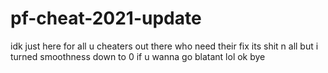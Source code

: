 # pf-cheat-2021-update

idk just here for all u cheaters out there who need their fix its shit n all but i turned smoothness down to 0 if u wanna go blatant lol ok bye
